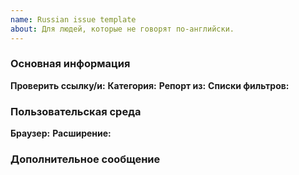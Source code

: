 ```yaml
---
name: Russian issue template
about: Для людей, которые не говорят по-английски.
---
```


### Основная информация

**Проверить ссылку/и:** <!-- Рядом с этой фразой, укажите ссылку или ссылки, которую/ые вы хотите проверить. Пожалуйста, указывайте все ссылки в Inline code формате (смотрите здесь https://guides.github.com/features/mastering-markdown/) -->
**Категория:** <!-- Есть три категории: анти-адблок, всплывающие окна и поломка -->
**Репорт из:** <!-- В какой стране находится ваш IP-адрес? -->
**Списки фильтров:** <!-- Укажите все ваши списки фильтров. Если вы подписаны на что-то неофициальное, пожалуйста, предоставьте ссылки на эти листы. Пожалуйста, указывайте все ссылки в Inline code формате (смотрите здесь https://guides.github.com/features/mastering-markdown/) -->

### Пользовательская среда
**Браузер:**
**Расширение:**

### Дополнительное сообщение
